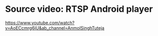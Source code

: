 # Source video: RTSP Android player

https://www.youtube.com/watch?v=AoECcmrg6jU&ab_channel=AnmolSinghTuteja
